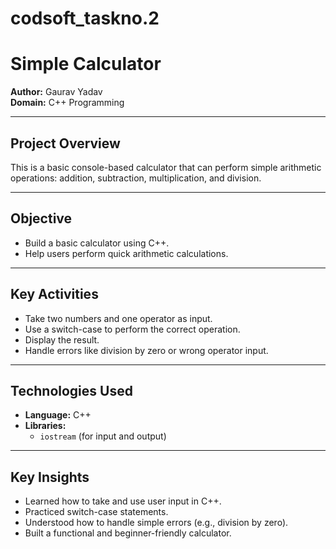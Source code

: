# codsoft_taskno.2
# Simple Calculator

**Author:** Gaurav Yadav  
**Domain:** C++ Programming

---

## Project Overview

This is a basic console-based calculator that can perform simple arithmetic operations: addition, subtraction, multiplication, and division.

---

## Objective

- Build a basic calculator using C++.
- Help users perform quick arithmetic calculations.

---

## Key Activities

- Take two numbers and one operator as input.
- Use a switch-case to perform the correct operation.
- Display the result.
- Handle errors like division by zero or wrong operator input.

---

## Technologies Used

- **Language:** C++  
- **Libraries:**  
  - `iostream` (for input and output)

---

## Key Insights

- Learned how to take and use user input in C++.  
- Practiced switch-case statements.  
- Understood how to handle simple errors (e.g., division by zero).  
- Built a functional and beginner-friendly calculator.

